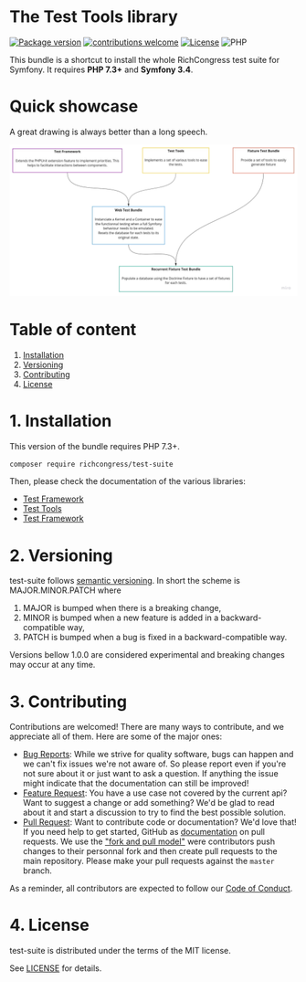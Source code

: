 The Test Tools library
=======================================

[![Package version](https://img.shields.io/packagist/v/richcongress/test-suite)](https://packagist.org/packages/richcongress/test-suite)
[![contributions welcome](https://img.shields.io/badge/contributions-welcome-brightgreen.svg?style=flat)](https://github.com/richcongress/test-suite/issues)
[![License](https://img.shields.io/badge/license-MIT-blue.svg)](LICENSE.md)
![PHP](https://img.shields.io/badge/PHP-7.3%2B-yellow)

This bundle is a shortcut to install the whole RichCongress test suite for Symfony. It requires **PHP 7.3+** and **Symfony 3.4**.

# Quick showcase

A great drawing is always better than a long speech.

![Test Suite Schema](./assets/test_suite_schema.png)


# Table of content

1. [Installation](#1-installation)
2. [Versioning](#2-versioning)
3. [Contributing](#3-contributing)
4. [License](#4-license)


# 1. Installation

This version of the bundle requires PHP 7.3+.

```bash
composer require richcongress/test-suite
```

Then, please check the documentation of the various libraries:
- [Test Framework](https://github.com/richcongress/test-framework/blob/master/README.md)
- [Test Tools](https://github.com/richcongress/test-tools/blob/master/README.md)
- [Test Framework](https://github.com/richcongress/web-test-bundle/blob/master/README.md)


# 2. Versioning

test-suite follows [semantic versioning](https://semver.org/). In short the scheme is MAJOR.MINOR.PATCH where
1. MAJOR is bumped when there is a breaking change,
2. MINOR is bumped when a new feature is added in a backward-compatible way,
3. PATCH is bumped when a bug is fixed in a backward-compatible way.

Versions bellow 1.0.0 are considered experimental and breaking changes may occur at any time.


# 3. Contributing

Contributions are welcomed! There are many ways to contribute, and we appreciate all of them. Here are some of the major ones:

* [Bug Reports](https://github.com/richcongress/test-suite/issues): While we strive for quality software, bugs can happen and we can't fix issues we're not aware of. So please report even if you're not sure about it or just want to ask a question. If anything the issue might indicate that the documentation can still be improved!
* [Feature Request](https://github.com/richcongress/test-suite/issues): You have a use case not covered by the current api? Want to suggest a change or add something? We'd be glad to read about it and start a discussion to try to find the best possible solution.
* [Pull Request](https://github.com/richcongress/test-suite/merge_requests): Want to contribute code or documentation? We'd love that! If you need help to get started, GitHub as [documentation](https://help.github.com/articles/about-pull-requests/) on pull requests. We use the ["fork and pull model"](https://help.github.com/articles/about-collaborative-development-models/) were contributors push changes to their personnal fork and then create pull requests to the main repository. Please make your pull requests against the `master` branch.

As a reminder, all contributors are expected to follow our [Code of Conduct](CODE_OF_CONDUCT.md).

# 4. License

test-suite is distributed under the terms of the MIT license.

See [LICENSE](LICENSE.md) for details.
